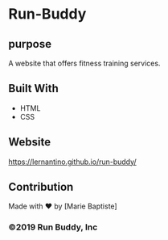 # Run-Buddy

## purpose 
A website that offers fitness training services.

## Built With 
* HTML 
* CSS

## Website 
https://lernantino.github.io/run-buddy/

## Contribution 
Made with ❤️ by [Marie Baptiste]

### ©️2019 Run Buddy, Inc
